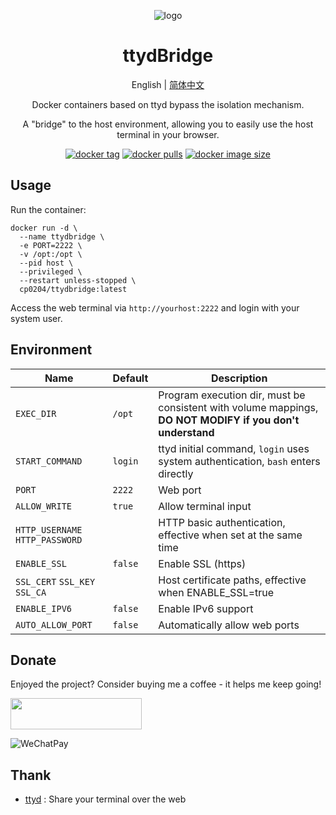 <div align="center">

![logo](img/icon.png)

# ttydBridge

English | [简体中文](/README_CN.md)

Docker containers based on ttyd bypass the isolation mechanism.

A "bridge" to the host environment, allowing you to easily use the host terminal in your browser.

[![docker tag][docker-tag-image]][github-url] [![docker pulls][docker-pulls-image]][docker-url] [![docker image size][docker-image-size-image]][docker-url]

[docker-tag-image]: https://img.shields.io/docker/v/cp0204/ttydbridge
[docker-pulls-image]: https://img.shields.io/docker/pulls/cp0204/ttydbridge
[docker-image-size-image]: https://img.shields.io/docker/image-size/cp0204/ttydbridge
[github-url]: https://github.com/Cp0204/ttydbridge
[docker-url]: https://hub.docker.com/r/cp0204/ttydbridge

</div>

## Usage

Run the container:

```shell
docker run -d \
  --name ttydbridge \
  -e PORT=2222 \
  -v /opt:/opt \
  --pid host \
  --privileged \
  --restart unless-stopped \
  cp0204/ttydbridge:latest
```

Access the web terminal via `http://yourhost:2222` and login with your system user.

## Environment

| Name                            | Default | Description                                                                                               |
| ------------------------------- | ------- | --------------------------------------------------------------------------------------------------------- |
| `EXEC_DIR`                      | `/opt`  | Program execution dir, must be consistent with volume mappings, **DO NOT MODIFY if you don't understand** |
| `START_COMMAND`                 | `login` | ttyd initial command, `login` uses system authentication, `bash` enters directly                          |
| `PORT`                          | `2222`  | Web port                                                                                                  |
| `ALLOW_WRITE`                   | `true`  | Allow terminal input                                                                                      |
| `HTTP_USERNAME` `HTTP_PASSWORD` |         | HTTP basic authentication, effective when set at the same time                                            |
| `ENABLE_SSL`                    | `false` | Enable SSL (https)                                                                                        |
| `SSL_CERT` `SSL_KEY` `SSL_CA`   |         | Host certificate paths, effective when ENABLE_SSL=true                                                    |
| `ENABLE_IPV6`                   | `false` | Enable IPv6 support                                                                                       |
| `AUTO_ALLOW_PORT`               | `false` | Automatically allow web ports                                                                             |

## Donate

Enjoyed the project? Consider buying me a coffee - it helps me keep going!

<a href="https://buymeacoffee.com/cp0204"><img src="https://cdn.buymeacoffee.com/buttons/v2/default-yellow.png" height="50" width="210" target="_blank"/></a>

![WeChatPay](https://cdn.jsdelivr.net/gh/Cp0204/Cp0204@main/img/wechat_pay_qrcode.png)

## Thank

- [ttyd](https://github.com/tsl0922/ttyd) : Share your terminal over the web
